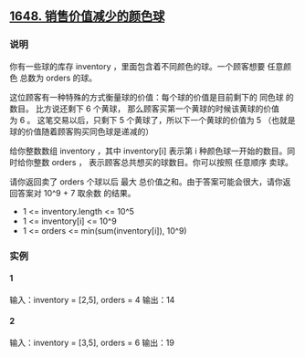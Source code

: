 ## [1648. 销售价值减少的颜色球](https://leetcode-cn.com/problems/sell-diminishing-valued-colored-balls/)

### 说明
你有一些球的库存 inventory ，里面包含着不同颜色的球。一个顾客想要 任意颜色 总数为 orders 的球。

这位顾客有一种特殊的方式衡量球的价值：每个球的价值是目前剩下的 同色球 的数目。
比方说还剩下 6 个黄球，
那么顾客买第一个黄球的时候该黄球的价值为 6 。
这笔交易以后，只剩下 5 个黄球了，所以下一个黄球的价值为 5 （也就是球的价值随着顾客购买同色球是递减的）

给你整数数组 inventory ，其中 inventory[i] 表示第 i 种颜色球一开始的数目。同时给你整数 orders ，
表示顾客总共想买的球数目。你可以按照 任意顺序 卖球。

请你返回卖了 orders 个球以后 最大 总价值之和。由于答案可能会很大，请你返回答案对 10^9 + 7 取余数 的结果。

* 1 <= inventory.length <= 10^5
* 1 <= inventory[i] <= 10^9
* 1 <= orders <= min(sum(inventory[i]), 10^9)

### 实例
#### 1
输入：inventory = [2,5], orders = 4
输出：14

#### 2
输入：inventory = [3,5], orders = 6
输出：19